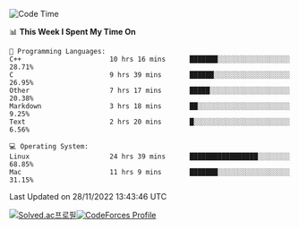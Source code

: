 
<!--START_SECTION:waka-->
![Code Time](http://img.shields.io/badge/Code%20Time-2%2C165%20hrs%2058%20mins-blue)

📊 **This Week I Spent My Time On** 

```text
💬 Programming Languages: 
C++                      10 hrs 16 mins      ███████░░░░░░░░░░░░░░░░░░   28.71% 
C                        9 hrs 39 mins       ██████░░░░░░░░░░░░░░░░░░░   26.95% 
Other                    7 hrs 17 mins       █████░░░░░░░░░░░░░░░░░░░░   20.38% 
Markdown                 3 hrs 18 mins       ██░░░░░░░░░░░░░░░░░░░░░░░   9.25% 
Text                     2 hrs 20 mins       █░░░░░░░░░░░░░░░░░░░░░░░░   6.56%

💻 Operating System: 
Linux                    24 hrs 39 mins      █████████████████░░░░░░░░   68.85% 
Mac                      11 hrs 9 mins       ███████░░░░░░░░░░░░░░░░░░   31.15%

```


 Last Updated on 28/11/2022 13:43:46 UTC
<!--END_SECTION:waka-->
[![Solved.ac프로필](http://mazassumnida.wtf/api/generate_badge?boj=hckim96)](https://solved.ac/hckim96)[![CodeForces Profile](https://cf.leed.at?id=hckim96)](https://codeforces.com/profile/hckim96)
